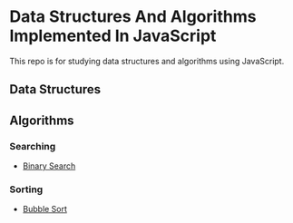 # Data Structures And Algorithms Implemented In JavaScript

This repo is for studying data structures and algorithms using JavaScript.

## Data Structures

## Algorithms

### Searching
- [Binary Search](https://github.com/jaehyeon48/ds-and-algo/tree/main/src/algorithms/searching/binarySearch)

### Sorting
- [Bubble Sort](https://github.com/jaehyeon48/ds-and-algo/tree/main/src/algorithms/sorting/bubbleSort)
